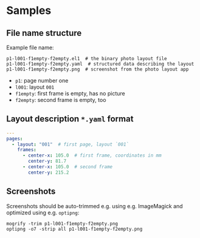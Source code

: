 # Samples

## File name structure

Example file name:

```
p1-l001-f1empty-f2empty.el1  # the binary photo layout file
p1-l001-f1empty-f2empty.yaml  # structured data describing the layout
p1-l001-f1empty-f2empty.png  # screenshot from the photo layout app
```

- `p1`: page number one
- `l001`: layout `001`
- `f1empty`: first frame is empty, has no picture
- `f2empty`: second frame is empty, too

## Layout description `*.yaml` format

```yaml
---
pages:
  - layout: "001"  # first page, layout `001`
    frames:
      - center-x: 105.0  # first frame, coordinates in mm
        center-y: 81.7
      - center-x: 105.0  # second frame
        center-y: 215.2
```

## Screenshots

Screenshots should be auto-trimmed e.g. using e.g. ImageMagick
and optimized using e.g. `optipng`:

```shell
mogrify -trim p1-l001-f1empty-f2empty.png
optipng -o7 -strip all p1-l001-f1empty-f2empty.png
```
